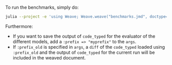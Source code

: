To run the benchmarks, simply do:
```sh
julia --project -e 'using Weave; Weave.weave("benchmarks.jmd", doctype="github", args=Dict(:benchmarkbody => "benchmark_body.jmd"));'
```

Furthermore:
- If you want to save the output of `code_typed` for the evaluator of the different models, add a `:prefix => "myprefix"` to the `args`.
- If `:prefix_old` is specified in `args`, a `diff` of the `code_typed` loaded using `:prefix_old` and the output of `code_typed` for the current run will be included in the weaved document.
